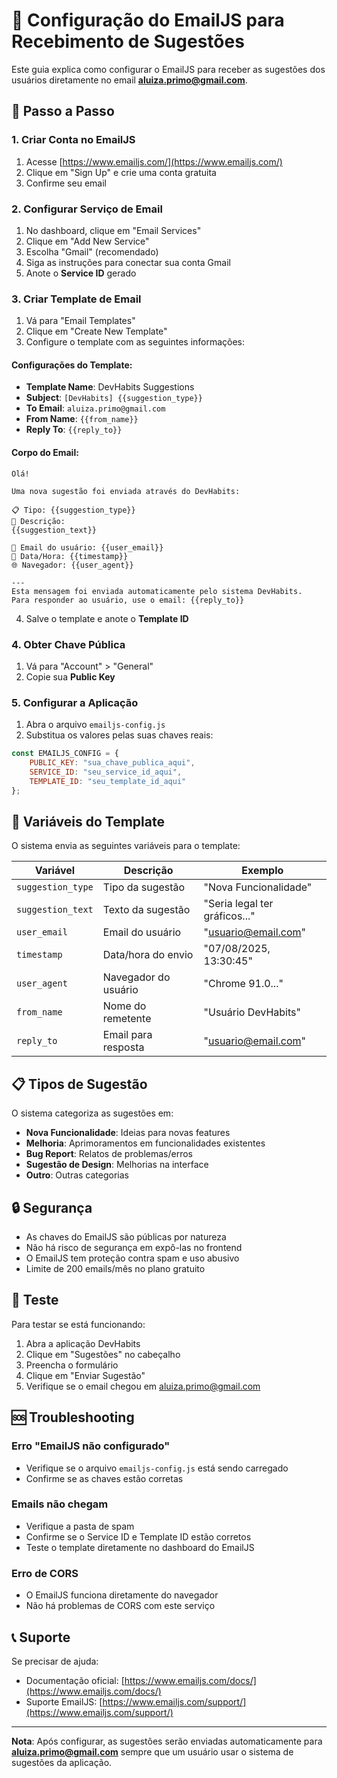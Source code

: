 # 📧 Configuração do EmailJS para Recebimento de Sugestões

Este guia explica como configurar o EmailJS para receber as sugestões dos usuários diretamente no email **aluiza.primo@gmail.com**.

## 🚀 Passo a Passo

### 1. Criar Conta no EmailJS
1. Acesse [https://www.emailjs.com/](https://www.emailjs.com/)
2. Clique em "Sign Up" e crie uma conta gratuita
3. Confirme seu email

### 2. Configurar Serviço de Email
1. No dashboard, clique em "Email Services"
2. Clique em "Add New Service"
3. Escolha "Gmail" (recomendado)
4. Siga as instruções para conectar sua conta Gmail
5. Anote o **Service ID** gerado

### 3. Criar Template de Email
1. Vá para "Email Templates"
2. Clique em "Create New Template"
3. Configure o template com as seguintes informações:

#### **Configurações do Template:**
- **Template Name**: DevHabits Suggestions
- **Subject**: `[DevHabits] {{suggestion_type}}`
- **To Email**: `aluiza.primo@gmail.com`
- **From Name**: `{{from_name}}`
- **Reply To**: `{{reply_to}}`

#### **Corpo do Email:**
```
Olá!

Uma nova sugestão foi enviada através do DevHabits:

📋 Tipo: {{suggestion_type}}
📝 Descrição: 
{{suggestion_text}}

👤 Email do usuário: {{user_email}}
📅 Data/Hora: {{timestamp}}
🌐 Navegador: {{user_agent}}

---
Esta mensagem foi enviada automaticamente pelo sistema DevHabits.
Para responder ao usuário, use o email: {{reply_to}}
```

4. Salve o template e anote o **Template ID**

### 4. Obter Chave Pública
1. Vá para "Account" > "General"
2. Copie sua **Public Key**

### 5. Configurar a Aplicação
1. Abra o arquivo `emailjs-config.js`
2. Substitua os valores pelas suas chaves reais:

```javascript
const EMAILJS_CONFIG = {
    PUBLIC_KEY: "sua_chave_publica_aqui",
    SERVICE_ID: "seu_service_id_aqui", 
    TEMPLATE_ID: "seu_template_id_aqui"
};
```

## 🔧 Variáveis do Template

O sistema envia as seguintes variáveis para o template:

| Variável | Descrição | Exemplo |
|----------|-----------|---------|
| `suggestion_type` | Tipo da sugestão | "Nova Funcionalidade" |
| `suggestion_text` | Texto da sugestão | "Seria legal ter gráficos..." |
| `user_email` | Email do usuário | "usuario@email.com" |
| `timestamp` | Data/hora do envio | "07/08/2025, 13:30:45" |
| `user_agent` | Navegador do usuário | "Chrome 91.0..." |
| `from_name` | Nome do remetente | "Usuário DevHabits" |
| `reply_to` | Email para resposta | "usuario@email.com" |

## 📋 Tipos de Sugestão

O sistema categoriza as sugestões em:
- **Nova Funcionalidade**: Ideias para novas features
- **Melhoria**: Aprimoramentos em funcionalidades existentes  
- **Bug Report**: Relatos de problemas/erros
- **Sugestão de Design**: Melhorias na interface
- **Outro**: Outras categorias

## 🔒 Segurança

- As chaves do EmailJS são públicas por natureza
- Não há risco de segurança em expô-las no frontend
- O EmailJS tem proteção contra spam e uso abusivo
- Limite de 200 emails/mês no plano gratuito

## 🧪 Teste

Para testar se está funcionando:
1. Abra a aplicação DevHabits
2. Clique em "Sugestões" no cabeçalho
3. Preencha o formulário
4. Clique em "Enviar Sugestão"
5. Verifique se o email chegou em aluiza.primo@gmail.com

## 🆘 Troubleshooting

### Erro "EmailJS não configurado"
- Verifique se o arquivo `emailjs-config.js` está sendo carregado
- Confirme se as chaves estão corretas

### Emails não chegam
- Verifique a pasta de spam
- Confirme se o Service ID e Template ID estão corretos
- Teste o template diretamente no dashboard do EmailJS

### Erro de CORS
- O EmailJS funciona diretamente do navegador
- Não há problemas de CORS com este serviço

## 📞 Suporte

Se precisar de ajuda:
- Documentação oficial: [https://www.emailjs.com/docs/](https://www.emailjs.com/docs/)
- Suporte EmailJS: [https://www.emailjs.com/support/](https://www.emailjs.com/support/)

---

**Nota**: Após configurar, as sugestões serão enviadas automaticamente para **aluiza.primo@gmail.com** sempre que um usuário usar o sistema de sugestões da aplicação.
